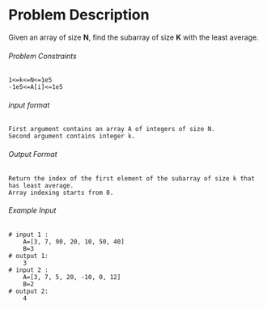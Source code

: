 # Problem Description

Given an array of size **N**, find the subarray of size **K** with the least average.

###### Problem Constraints

```
1<=k<=N<=1e5
-1e5<=A[i]<=1e5
```

###### input format

``` 
First argument contains an array A of integers of size N.
Second argument contains integer k.
```

###### Output Format

```
Return the index of the first element of the subarray of size k that has least average.
Array indexing starts from 0.
```

###### Example Input

```
# input 1 : 
    A=[3, 7, 90, 20, 10, 50, 40]
    B=3
# output 1: 
    3
# input 2 : 
    A=[3, 7, 5, 20, -10, 0, 12]
    B=2
# output 2: 
    4
```
